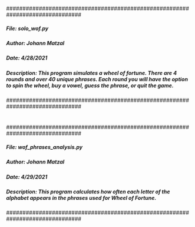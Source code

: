 ###############################################################################
##### File: solo_wof.py
##### Author: Johann Matzal
##### Date: 4/28/2021
##### Description: This program simulates a wheel of fortune. There are 4 rounds and over 40 unique phrases. Each round you will have the option to spin the wheel, buy a vowel, guess the phrase, or quit the game.
###############################################################################
#
###############################################################################
##### File: wof_phrases_analysis.py
##### Author: Johann Matzal
##### Date: 4/29/2021
##### Description: This program calculates how often each letter of the alphabet appears in the phrases used for Wheel of Fortune.
###############################################################################
